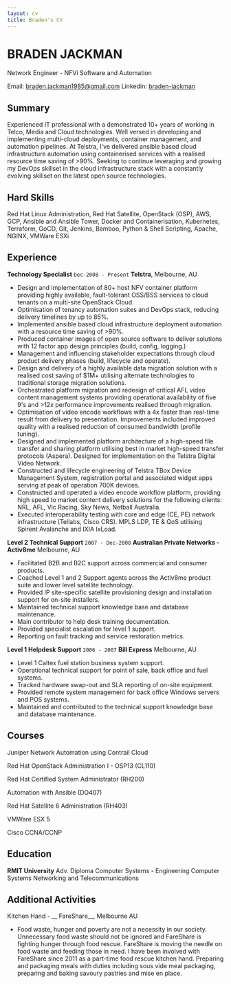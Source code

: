 ```yaml
---
layout: cv
title: Braden's CV
---
```

# BRADEN JACKMAN
Network Engineer - NFVi Software and Automation

<div id="webaddress">
Email: <a href="braden.jackman1985@gmail.com">braden.jackman1985@gmail.com</a> 
Linkedin: <a href="www.linkedin.com/in/braden-jackman">braden-jackman</a>
</div>

## Summary

Experienced IT professional with a demonstrated 10+ years of working in Telco, Media and Cloud technologies. Well versed in developing and implementing multi-cloud deployments, container management, and automation pipelines. At Telstra, I've delivered ansible based cloud infrastructure automation using containerised services with a realised resource time saving of >90%. Seeking to continue leveraging and growing my DevOps skillset in the cloud infrastructure stack with a constantly evolving skillset on the latest open source technologies.

## Hard Skills

Red Hat Linux Administration, Red Hat Satellite, OpenStack (OSP), AWS, GCP, Ansible and Ansible Tower, Docker and Containerisation, Kubernetes, Terraform, GoCD, Git, Jenkins, Bamboo, Python & Shell Scripting, Apache, NGINX, VMWare ESXi


## Experience

__Technology Specialist__
`Dec-2008 - Present`
__Telstra__, Melbourne, AU
- Design and implementation of  80+ host NFV container platform providing highly available, fault-tolerant OSS/BSS services to cloud tenants on a multi-site OpenStack Cloud.
- Optimisation of tenancy automation suites and DevOps stack, reducing delivery timelines by up to 85%.
- Implemented ansible based cloud infrastructure deployment automation with a resource time saving of >90%.
- Produced container images of open source software to deliver solutions with 12 factor app design principles (build, config, logging.) 
- Management and influencing stakeholder expectations through cloud product delivery phases (build, lifecycle and operate).
- Design and delivery of a highly available data migration solution with a realised cost saving of $1M+ utilising alternate technologies to traditional storage migration solutions.
- Orchestrated platform migration and redesign of critical AFL video content management systems providing operational availability of five 9's and >12x performance improvements realised through migration.
- Optimisation of video encode workflows with a 4x faster than real-time result from delivery to presentation. Improvements included improved quality with a realised reduction of consumed bandwidth (profile tuning).
- Designed and implemented platform architecture of a high-speed file transfer and sharing platform utilising best in market high-speed transfer protocols (Aspera).  Designed for implementation on the Telstra Digital Video Network.
- Constructed and lifecycle engineering of Telstra TBox Device Management System, registration portal and associated widget apps serving at peak of operation 700K devices.
- Constructed and operated a video encode workflow platform, providing high speed to market content delivery solutions for the following clients: NRL, AFL, Vic Racing, Sky News, Netball Australia. 
- Executed interoperability testing with core and edge (CE, PE) network infrastructure (Tellabs, Cisco CRS). MPLS LDP, TE & QoS utilising  Spirent Avalanche and IXIA IxLoad.

__Level 2 Technical Support__
`2007 - Dec-2008`
__Australian Private Networks - Activ8me__ Melbourne, AU
- Facilitated B2B and B2C support across commercial and consumer products.
- Coached Level 1 and 2 Support agents across the Activ8me product suite and lower level satellite technology.
- Provided IP site-specific satellite provisioning design and installation support for on-site installers.
- Maintained technical support knowledge base and database maintenance.
- Main contributor to help desk training documentation.
- Provided specialist escalation for level 1 support.
- Reporting on fault tracking and service restoration metrics.

__Level 1 Helpdesk Support__
`2006 - 2007`
__Bill Express__ Melbourne, AU
- Level 1 Caltex fuel station business system support.
- Operational technical support for point of sale, back office and fuel systems.
- Tracked hardware swap-out and SLA reporting of on-site equipment.
- Provided remote system management for back office Windows servers and POS systems.
- Maintained and contributed to the technical support knowledge base and database maintenance.

## Courses
Juniper Network Automation using Contrail Cloud

Red Hat OpenStack Administration I - OSP13 (CL110) 

Red Hat Certified System Administrator (RH200)

Automation with Ansible (DO407) 

Red Hat Satellite 6 Administration (RH403)

VMWare ESX 5

Cisco CCNA/CCNP


## Education

__RMIT University__
Adv. Diploma Computer Systems - Engineering
Computer Systems Networking and Telecommunications


## Additional Activities

Kitchen Hand - __ FareShare__, Melbourne AU

- Food waste, hunger and poverty are not a necessity in our society. Unnecessary food waste should not be ignored and FareShare is fighting hunger through food rescue. FareShare is moving the needle on food waste and feeding those in need.  I have been involved with FareShare since 2011 as a part-time food rescue kitchen hand. Preparing and packaging meals with duties including sous vide meal packaging, preparing and baking savoury pastries and mise en place.

<!-- ### Footer Last updated: April 2019 -->
